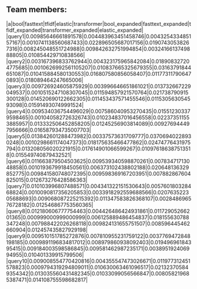 ## Team members:
|a|bool|fasttext|tfidf|elastic|transformer|bool_expanded|fasttext_expanded|tfidf_expanded|transformer_expanded|elastic_expanded|
|query1|0.00985646661891578|0.004483963451458746|0.004325433485157167|0.0010741138560687433|0.022896505687017156|0.01907430538267316|0.008245048551724988|0.009842632751994854|0.0032416613749888805|0.010854429710838566|
|query2|0.003167396833762944|0.004323175965842084|0.018908327204775685|0.0010626992561105207|0.010837665325679355|0.03163791844651087|0.010415884580130553|0.016807580856058407|0.011773117906470893|0.018089464247665006|
|query3|0.009726924605875929|0.003996646651861021|0.013732667229049537|0.0010515247108307045|0.011594857921570764|0.021738790915300128|0.014520690122662305|0.011453437571455546|0.011530563054593098|0.015914930749991524|
|query4|0.009534036754496029|0.007586040953270435|0.015512303379598465|0.001040582726326743|0.010234837016456558|0.022373511553885957|0.013332506452858205|0.01245256903814089|0.009276944497956666|0.016587934735007703|
|query5|0.013842601288473982|0.00337573631709777|0.03706940228930248|0.0010298661174047373|0.018175635466477862|0.02474776431975794|0.013208056020221915|0.017614901066599267|0.010976186387513518|0.015549740879432521|
|query6|0.011663879504503625|0.009539340598870261|0.00783471713048858|0.0010193679918450561|0.006373102438802188|0.020648136329852775|0.009841580748072395|0.009598369167203951|0.007882867604825015|0.012673276428586363|
|query7|0.010103996807488571|0.004341322151530643|0.005760180328468824|0.0010090817356205853|0.0033918292559688566|0.020763522305688693|0.009068087225215392|0.011347583826368107|0.002848696576728182|0.012546867753560365|
|query8|0.012180606777754463|0.004426486424931861|0.01172905266201365|0.000999000999000999|0.006125889486454837|0.018155630788347248|0.007988422026268118|0.009824131655751507|0.008596445462660904|0.012457435827929198|
|query9|0.009510151785272876|0.007810955231759122|0.0037769472848198185|0.0009891196834817012|0.008979860938092403|0.01949696184395415|0.009184003598586845|0.009581462987235171|0.003895192406994955|0.010401339915799506|
|query10|0.009008554770420816|0.004355547473026671|0.011977312451578823|0.0009794319294809011|0.010630063461096517|0.021323705849354342|0.013035560431482345|0.01033099056566847|0.008058219685387471|0.014108755598682817|

